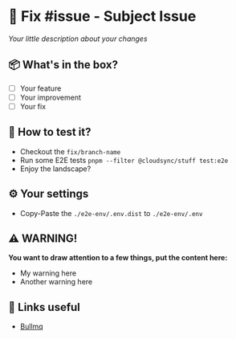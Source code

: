 [//]: # (please fill in all the fields required to understand your PR and delete the rest.)

# 🚀 Fix #issue - Subject Issue

_Your little description about your changes_

## 📦 What's in the box?

- [ ] Your feature
- [ ] Your improvement
- [ ] Your fix

## 🤖 How to test it?

- Checkout the `fix/branch-name`
- Run some E2E tests `pnpm --filter @cloudsync/stuff test:e2e`
- Enjoy the landscape?

## ⚙️ Your settings

- Copy-Paste the `./e2e-env/.env.dist` to `./e2e-env/.env`

## ⚠️ WARNING!

**You want to draw attention to a few things, put the content here:**

- My warning here
- Another warning here

## 🎉 Links useful

- [Bullmq](https://docs.bullmq.io/)
